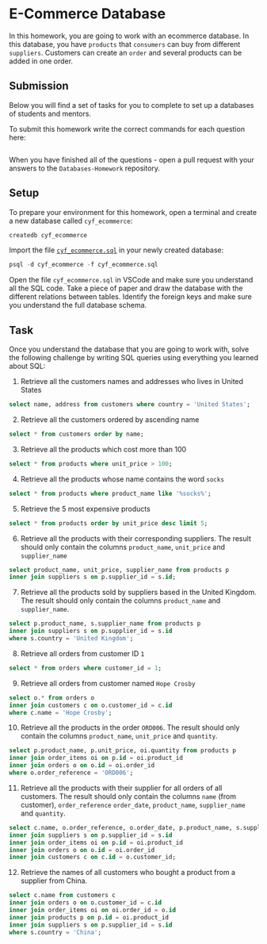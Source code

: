 # E-Commerce Database

In this homework, you are going to work with an ecommerce database. In this database, you have `products` that `consumers` can buy from different `suppliers`. Customers can create an `order` and several products can be added in one order.

## Submission

Below you will find a set of tasks for you to complete to set up a databases of students and mentors.

To submit this homework write the correct commands for each question here:

```sql


```

When you have finished all of the questions - open a pull request with your answers to the `Databases-Homework` repository.

## Setup

To prepare your environment for this homework, open a terminal and create a new database called `cyf_ecommerce`:

```sql
createdb cyf_ecommerce
```

Import the file [`cyf_ecommerce.sql`](./cyf_ecommerce.sql) in your newly created database:

```sql
psql -d cyf_ecommerce -f cyf_ecommerce.sql
```

Open the file `cyf_ecommerce.sql` in VSCode and make sure you understand all the SQL code. Take a piece of paper and draw the database with the different relations between tables. Identify the foreign keys and make sure you understand the full database schema.

## Task

Once you understand the database that you are going to work with, solve the following challenge by writing SQL queries using everything you learned about SQL:

1. Retrieve all the customers names and addresses who lives in United States

```sql
select name, address from customers where country = 'United States';
```

2. Retrieve all the customers ordered by ascending name

```sql
select * from customers order by name;
```

3. Retrieve all the products which cost more than 100

```sql
select * from products where unit_price > 100;
```

4. Retrieve all the products whose name contains the word `socks`

```sql
select * from products where product_name like '%socks%';
```

5. Retrieve the 5 most expensive products

```sql
select * from products order by unit_price desc limit 5;
```

6. Retrieve all the products with their corresponding suppliers. The result should only contain the columns `product_name`, `unit_price` and `supplier_name`

```sql
select product_name, unit_price, supplier_name from products p
inner join suppliers s on p.supplier_id = s.id;
```

7. Retrieve all the products sold by suppliers based in the United Kingdom. The result should only contain the columns `product_name` and `supplier_name`.

```sql
select p.product_name, s.supplier_name from products p
inner join suppliers s on p.supplier_id = s.id
where s.country = 'United Kingdom';
```

8. Retrieve all orders from customer ID `1`

```sql
select * from orders where customer_id = 1;
```

9. Retrieve all orders from customer named `Hope Crosby`

```sql
select o.* from orders o
inner join customers c on o.customer_id = c.id
where c.name = 'Hope Crosby';
```

10. Retrieve all the products in the order `ORD006`. The result should only contain the columns `product_name`, `unit_price` and `quantity`.

```sql
select p.product_name, p.unit_price, oi.quantity from products p
inner join order_items oi on p.id = oi.product_id
inner join orders o on o.id = oi.order_id
where o.order_reference = 'ORD006';
```

11. Retrieve all the products with their supplier for all orders of all customers. The result should only contain the columns `name` (from customer), `order_reference` `order_date`, `product_name`, `supplier_name` and `quantity`.

```sql
select c.name, o.order_reference, o.order_date, p.product_name, s.supplier_name, oi.quantity from products p
inner join suppliers s on p.supplier_id = s.id
inner join order_items oi on p.id = oi.product_id
inner join orders o on o.id = oi.order_id
inner join customers c on c.id = o.customer_id;
```

12. Retrieve the names of all customers who bought a product from a supplier from China.

```sql
select c.name from customers c
inner join orders o on o.customer_id = c.id
inner join order_items oi on oi.order_id = o.id
inner join products p on p.id = oi.product_id
inner join suppliers s on p.supplier_id = s.id
where s.country = 'China';
```
